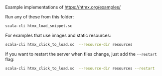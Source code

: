 
Example implementations of https://htmx.org/examples/

Run any of these from this folder:
```sh
scala-cli htmx_load_snippet.sc
```

For examples that use images and static resources:
```sh
scala-cli htmx_click_to_load.sc  --resource-dir resources
```

If you want to restart the server when files change, just add the `--restart` flag:
```sh
scala-cli htmx_click_to_load.sc  --resource-dir resources --restart
```





